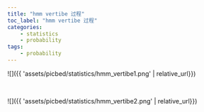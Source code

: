 ```yaml
---
title: "hmm vertibe 过程"
toc_label: "hmm vertibe 过程"
categories:
    - statistics
    - probability
tags: 
    - probability
---
```


![]({{ 'assets/picbed/statistics/hmm_vertibe1.png' | relative_url}})

<br>

![]({{ 'assets/picbed/statistics/hmm_vertibe2.png' | relative_url}})